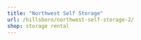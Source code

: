 ```yaml
---
title: "Northwest Self Storage"
url: /hillsboro/northwest-self-storage-2/
shop: storage rental
---
```

